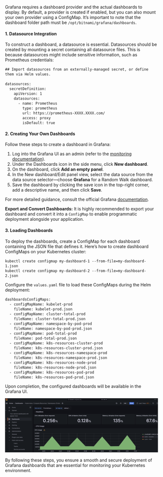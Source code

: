 Grafana requires a dashboard provider and the actual dashboards to display. By default, a provider is created if enabled, but you can also mount your own provider using a ConfigMap. It’s important to note that the dashboard folder path must be `/opt/bitnami/grafana/dashboards`.

#### 1. Datasource Integration

To construct a dashboard, a datasource is essential. Datasources should be created by mounting a secret containing all datasource files. This is because datasources might include sensitive information, such as Prometheus credentials:

```
## Import datasources from an externally-managed secret, or define them via Helm values.

datasources:
  secretDefinition:
    apiVersion: 1
    datasources:
      - name: Prometheus
        type: prometheus
        url: https://prometheus-XXXX.XXXX.com/
        access: proxy
        isDefault: true

```

#### 2. Creating Your Own Dashboards

Follow these steps to create a dashboard in Grafana:

1. Log into the Grafana UI as an admin (refer to the [monitoring documentation](https://docs.vdp.vmware.com/docs/using_kubernetes/)).
2. Under the Dashboards icon in the side menu, click **New dashboard**.
3. On the dashboard, click **Add an empty panel**.
4. In the New dashboard/Edit panel view, select the data source from the data source selector—choose **Grafana** for a Random Walk dashboard.
5. Save the dashboard by clicking the save icon in the top-right corner, add a descriptive name, and then click **Save**.

For more detailed guidance, consult the official Grafana [documentation](https://grafana.com/docs/grafana/latest/getting_started/build-first-dashboard/).

**Export and Convert Dashboards:** It is highly recommended to export your dashboard and convert it into a `ConfigMap` to enable programmatic deployment alongside your application.

#### 3. Loading Dashboards

To deploy the dashboards, create a ConfigMap for each dashboard containing the JSON file that defines it. Here’s how to create dashboard ConfigMaps on your Kubernetes cluster:
```
kubectl create configmap my-dashboard-1 --from-file=my-dashboard-1.json
kubectl create configmap my-dashboard-2 --from-file=my-dashboard-2.json

```

Configure the `values.yaml` file to load these ConfigMaps during the Helm deployment:

```
dashboardsConfigMaps:
  - configMapName: kubelet-prod
    fileName: kubelet-prod.json
  - configMapName: cluster-total-prod
    fileName: cluster-total-prod.json
  - configMapName: namespace-by-pod-prod
    fileName: namespace-by-pod-prod.json
  - configMapName: pod-total-prod
    fileName: pod-total-prod.json
  - configMapName: k8s-resources-cluster-prod
    fileName: k8s-resources-cluster-prod.json
  - configMapName: k8s-resources-namespace-prod
    fileName: k8s-resources-namespace-prod.json
  - configMapName: k8s-resources-node-prod
    fileName: k8s-resources-node-prod.json
  - configMapName: k8s-resources-pod-prod
    fileName: k8s-resources-pod-prod.json

```

Upon completion, the configured dashboards will be available in the Grafana UI.

![grafana_Metrics_Dashboard](pics/grafana_Metrics_Dashboard.png)

By following these steps, you ensure a smooth and secure deployment of Grafana dashboards that are essential for monitoring your Kubernetes environment.
